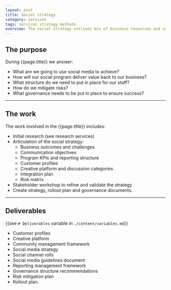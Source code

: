 ```yaml
---
layout: post
title: Social strategy
category: services
tags: services strategy methods
overview: The social strategy outlines mix of business resources and social channels and tools used to garner new insights, build relationships and connect your business more closely with your customers via social media. The social strategy also takes into consideration how your business' personality needs to be delivered and the governance processes that need to be put in place for a successful social media program.
---
```


## The purpose

During {{page.title}} we answer:

* What are we going to use social media to achieve?
* How will our social program deliver value back to our business?
* What structure do we need to put in place for our staff?
* How do we mitigate risks?
* What governance needs to be put in place to ensure success?

***

## The work

The work involved in the {{page.title}} includes:

* Initial research (see research services)
* Articulation of the social strategy:
	- Business outcomes and challenges
	- Communication objectives
	- Program KPIs and reporting structure
	- Customer profiles
	- Creative platform and discussion categories
	- Integration plan
	- Risk matrix
* Stakeholder workshop to refine and validate the strategy
* Create strategy, rollout plan and governance documents.

***

## Deliverables

{{see `# Deliverables` variable in `./content/variables.md`}}

* Customer profiles
* Creative platform
* Community management framework
* Social media strategy
* Social channel rolls
* Social media guidelines document
* Reporting management framework
* Governance structure recommendations
* Risk mitigation plan
* Rollout plan.